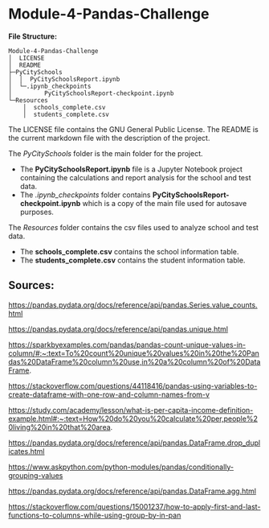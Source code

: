 # Module-4-Pandas-Challenge

**File Structure:**
```
Module-4-Pandas-Challenge
│  LICENSE
│  README
├─PyCitySchools
│  │  PyCitySchoolsReport.ipynb
│  └─.ipynb_checkpoints
│         PyCitySchoolsReport-checkpoint.ipynb
└─Resources
    │  schools_complete.csv
    │  students_complete.csv
```

The LICENSE file contains the GNU General Public License.
The README is the current markdown file with the description of the project.

The *PyCitySchools* folder is the main folder for the project.
+ The **PyCitySchoolsReport.ipynb** file is a Jupyter Notebook project containing the calculations and report analysis for the school and test data.
+ The *.ipynb_checkpoints* folder contains **PyCitySchoolsReport-checkpoint.ipynb** which is a copy of the main file used for autosave purposes.

The *Resources* folder contains the csv files used to analyze school and test data.
+ The **schools_complete.csv** contains the school information table.
+ The **students_complete.csv** contains the student information table.

## Sources:

https://pandas.pydata.org/docs/reference/api/pandas.Series.value_counts.html

https://pandas.pydata.org/docs/reference/api/pandas.unique.html

https://sparkbyexamples.com/pandas/pandas-count-unique-values-in-column/#:~:text=To%20count%20unique%20values%20in%20the%20Pandas%20DataFrame%20column%20use,in%20a%20column%20of%20DataFrame.

https://stackoverflow.com/questions/44118416/pandas-using-variables-to-create-dataframe-with-one-row-and-column-names-from-v

https://study.com/academy/lesson/what-is-per-capita-income-definition-example.html#:~:text=How%20do%20you%20calculate%20per,people%20living%20in%20that%20area.

https://pandas.pydata.org/docs/reference/api/pandas.DataFrame.drop_duplicates.html

https://www.askpython.com/python-modules/pandas/conditionally-grouping-values

https://pandas.pydata.org/docs/reference/api/pandas.DataFrame.agg.html

https://stackoverflow.com/questions/15001237/how-to-apply-first-and-last-functions-to-columns-while-using-group-by-in-pan
